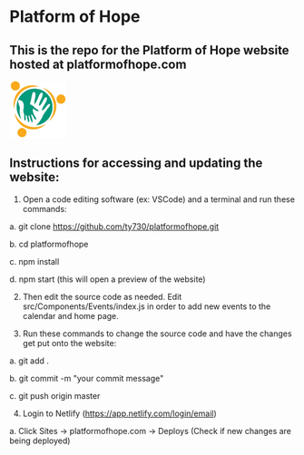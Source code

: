 # Platform of Hope
## This is the repo for the Platform of Hope website hosted at platformofhope.com

<img src="./src/images/pohlogo.png" alt="drawing" width="100" height="100" />

## Instructions for accessing and updating the website:

1. Open a code editing software (ex: VSCode) and a terminal and run these commands:

 a. git clone https://github.com/ty730/platformofhope.git

 b. cd platformofhope

 c. npm install

 d. npm start (this will open a preview of the website)

2. Then edit the source code as needed. Edit src/Components/Events/index.js in order to add new events to the calendar and home page.

3. Run these commands to change the source code and have the changes get put onto the website:

 a. git add .

 b. git commit -m "your commit message"

 c. git push origin master

4. Login to Netlify (https://app.netlify.com/login/email)

 a. Click Sites -> platformofhope.com -> Deploys (Check if new changes are being deployed)

